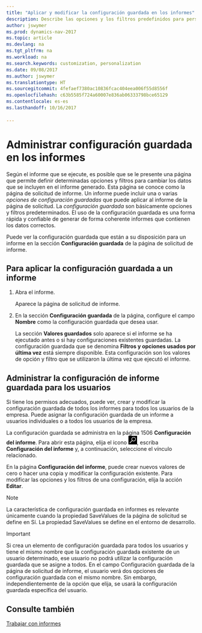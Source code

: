 ```yaml
---
title: "Aplicar y modificar la configuración guardada en los informes"
description: Describe las opciones y los filtros predefinidos para personalizar un informe y para generar los datos correctos.
author: jswymer
ms.prod: dynamics-nav-2017
ms.topic: article
ms.devlang: na
ms.tgt_pltfrm: na
ms.workload: na
ms.search.keywords: customization, personalization
ms.date: 09/08/2017
ms.author: jswymer
ms.translationtype: HT
ms.sourcegitcommit: 4fefaef7380ac10836fcac404eea006f55d8556f
ms.openlocfilehash: c63b5585f724a60007e836ab06333798bce65129
ms.contentlocale: es-es
ms.lasthandoff: 10/16/2017

---
```

# <a name="managing-saved-settings-on-reports"></a>Administrar configuración guardada en los informes
Según el informe que se ejecute, es posible que se le presente una página que permite definir determinadas opciones y filtros para cambiar los datos que se incluyen en el informe generado. Esta página se conoce como la página de solicitud de informe. Un informe puede incluir una o varias *opciones de configuración guardadas* que puede aplicar al informe de la página de solicitud. La *configuración guardada* son básicamente opciones y filtros predeterminados. El uso de la configuración guardada es una forma rápida y confiable de generar de forma coherente informes que contienen los datos correctos.

Puede ver la configuración guardada que están a su disposición para un informe en la sección **Configuración guardada** de la página de solicitud de informe.  

## <a name="to-apply-saved-settings-to-a-report"></a>Para aplicar la configuración guardada a un informe
1. Abra el informe.

   Aparece la página de solicitud de informe.    
2. En la sección **Configuración guardada** de la página, configure el campo **Nombre** como la configuración guardada que desea usar.

   La sección **Valores guardados** solo aparece si el informe se ha ejecutado antes o si hay configuraciones existentes guardadas. La configuración guardada que se denomina **Filtros y opciones usados por última vez** está siempre disponible. Esta configuración son los valores de opción y filtro que se utilizaron la última vez que ejecutó el informe.

## <a name="administer-saved-report-settings-for-users"></a>Administrar la configuración de informe guardada para los usuarios
Si tiene los permisos adecuados, puede ver, crear y modificar la configuración guardada de todos los informes para todos los usuarios de la empresa. Puede asignar la configuración guardada de un informe a usuarios individuales o a todos los usuarios de la empresa.

La configuración guardada se administra en la página 1506 **Configuración del informe**. Para abrir esta página, elija el icono ![Buscar página o informe](media/ui-search/search_small.png "icono Buscar página o informe"), escriba **Configuración del informe** y, a continuación, seleccione el vínculo relacionado.

En la página **Configuración del informe**, puede crear nuevos valores de cero o hacer una copia y modificar la configuración existente. Para modificar las opciones y los filtros de una configuración, elija la acción **Editar**.

> [!NOTE]
> La característica de configuración guardada en informes es relevante únicamente cuando la propiedad SaveValues de la página de solicitud se define en Sí. La propiedad SaveValues se define en el entorno de desarrollo.  

> [!Important]
> Si crea un elemento de configuración guardada para todos los usuarios y tiene el mismo nombre que la configuración guardada existente de un usuario determinado, ese usuario no podrá utilizar la configuración guardada que se asigne a todos.  En el campo Configuración guardada de la página de solicitud de informe, el usuario verá dos opciones de configuración guardada con el mismo nombre. Sin embargo, independientemente de la opción que elija, se usará la configuración guardada específica del usuario.

## <a name="see-also"></a>Consulte también
[Trabajar con informes](ui-work-report.md)  

